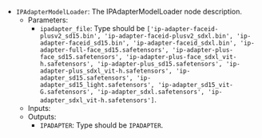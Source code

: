 - `IPAdapterModelLoader`: The IPAdapterModelLoader node description.
    - Parameters:
        - `ipadapter_file`: Type should be `['ip-adapter-faceid-plusv2_sd15.bin', 'ip-adapter-faceid-plusv2_sdxl.bin', 'ip-adapter-faceid_sd15.bin', 'ip-adapter-faceid_sdxl.bin', 'ip-adapter-full-face_sd15.safetensors', 'ip-adapter-plus-face_sd15.safetensors', 'ip-adapter-plus-face_sdxl_vit-h.safetensors', 'ip-adapter-plus_sd15.safetensors', 'ip-adapter-plus_sdxl_vit-h.safetensors', 'ip-adapter_sd15.safetensors', 'ip-adapter_sd15_light.safetensors', 'ip-adapter_sd15_vit-G.safetensors', 'ip-adapter_sdxl.safetensors', 'ip-adapter_sdxl_vit-h.safetensors']`.
    - Inputs:
    - Outputs:
        - `IPADAPTER`: Type should be `IPADAPTER`.
